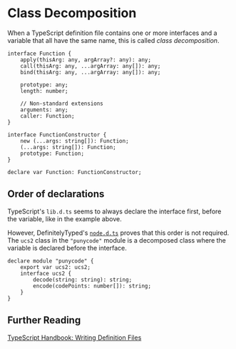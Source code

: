 # Class Decomposition

When a TypeScript definition file contains one or more interfaces and a variable that all have the same name, this is called *class decomposition*.

	interface Function {
		apply(thisArg: any, argArray?: any): any;
		call(thisArg: any, ...argArray: any[]): any;
		bind(thisArg: any, ...argArray: any[]): any;

		prototype: any;
		length: number;

		// Non-standard extensions
		arguments: any;
		caller: Function;
	}

	interface FunctionConstructor {
		new (...args: string[]): Function;
		(...args: string[]): Function;
		prototype: Function;
	}

	declare var Function: FunctionConstructor;
	
## Order of declarations

TypeScript's `lib.d.ts` seems to always declare the interface first, before the variable, like in the example above.

However, DefinitelyTyped's [`node.d.ts`](https://github.com/borisyankov/DefinitelyTyped/blob/16c494b98619ae7aace3226f6d542a56e23109c7/node/node.d.ts) proves that this order is not required. The `ucs2` class in the `"punycode"` module is a decomposed class where the variable is declared before the interface.

	declare module "punycode" {
		export var ucs2: ucs2;
		interface ucs2 {
			decode(string: string): string;
			encode(codePoints: number[]): string;
		}
	}
	
## Further Reading

[TypeScript Handbook: Writing Definition Files](https://github.com/Microsoft/TypeScript-Handbook/blob/master/pages/Writing%20Definition%20Files.md)
